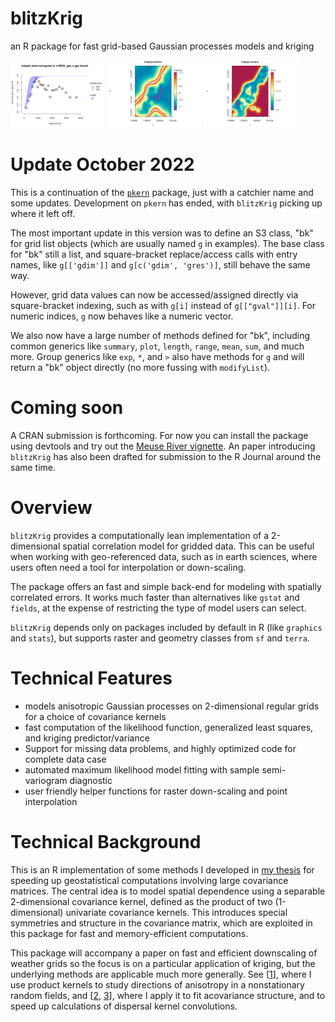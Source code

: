 # blitzKrig

an R package for fast grid-based Gaussian processes models and kriging

<img src="https://raw.githubusercontent.com/deankoch/blitzKrig/master/vignettes/meuse_vignette_files/figure-gfm/ordinary_kriging-1.png" width="30%"></img>
<img src="https://raw.githubusercontent.com/deankoch/blitzKrig/master/vignettes/meuse_vignette_files/figure-gfm/predictor_plot-1.png" width="30%"></img>
<img src="https://raw.githubusercontent.com/deankoch/blitzKrig/master/vignettes/meuse_vignette_files/figure-gfm/variance_plot-1.png" width="30%"></img>


# Update October 2022

This is a continuation of the [`pkern`](https://github.com/deankoch/pkern) package, just with a catchier
name and some updates. Development on `pkern` has ended, with `blitzKrig` picking up where it left off.

The most important update in this version was to define an S3 class, "bk" for grid list objects (which are
usually named `g` in examples). The base class for "bk" still a list, and square-bracket replace/access
calls with entry names, like `g[['gdim']]` and `g[c('gdim', 'gres')]`, still behave the same way. 

However, grid data values can now be accessed/assigned directly via square-bracket indexing, such as
with `g[i]` instead of `g[["gval"]][i]`. For numeric indices, `g` now behaves like a numeric vector.

We also now have a large number of methods defined for "bk", including common generics like `summary`,
`plot`, `length`, `range`, `mean`, `sum`, and much more. Group generics like `exp`, `*`, and `>` also have
methods for `g` and will return a "bk" object directly (no more fussing with `modifyList`).

# Coming soon

A CRAN submission is forthcoming. For now you can install the package using devtools and try out
the [Meuse River vignette](https://github.com/deankoch/blitzKrig/blob/master/vignettes/meuse_vignette.md).
An paper introducing `blitzKrig` has also been drafted for submission to the R Journal around the same time.


# Overview

`blitzKrig` provides a computationally lean implementation of a 2-dimensional spatial correlation model for
gridded data. This can be useful when working with geo-referenced data, such as in earth sciences, where 
users often need a tool for interpolation or down-scaling.

The package offers an fast and simple back-end for modeling with spatially correlated errors.
It works much faster than alternatives like `gstat` and `fields`, at the expense of restricting the type
of model users can select.

`blitzKrig` depends only on packages included by default in R (like `graphics` and `stats`), but supports 
raster and geometry classes from `sf` and `terra`.


# Technical Features

* models anisotropic Gaussian processes on 2-dimensional regular grids for a choice of covariance kernels
* fast computation of the likelihood function, generalized least squares, and kriging predictor/variance
* Support for missing data problems, and highly optimized code for complete data case 
* automated maximum likelihood model fitting with sample semi-variogram diagnostic
* user friendly helper functions for raster down-scaling and point interpolation

# Technical Background

This is an R implementation of some methods I developed in [my thesis](https://doi.org/10.7939/r3-91zn-v276)
for speeding up geostatistical computations involving large covariance matrices. The central idea is to model
spatial dependence using a separable 2-dimensional covariance kernel, defined as the product of two (1-dimensional)
univariate covariance kernels. This introduces special symmetries and structure in the covariance matrix, which are
exploited in this package for fast and memory-efficient computations.

This package will accompany a paper on fast and efficient downscaling of weather grids so the focus is on a particular
application of kriging, but the underlying methods are applicable much more generally. See [[1](https://doi.org/10.7939/r3-g6qb-bq70)],
where I use product kernels to study directions of anisotropy in a nonstationary random fields, and
[[2](https://doi.org/10.1007/s11538-021-00899-z), [3](https://doi.org/10.1098/rsif.2020.0434)], where I apply it to
fit acovariance structure, and to speed up calculations of dispersal kernel convolutions.

